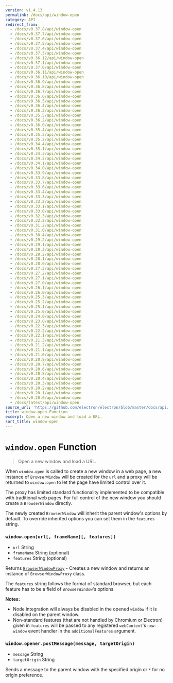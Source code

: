 ```yaml
---
version: v1.4.13
permalink: /docs/api/window-open
category: API
redirect_from:
  - /docs/v0.37.8/api/window-open
  - /docs/v0.37.7/api/window-open
  - /docs/v0.37.6/api/window-open
  - /docs/v0.37.5/api/window-open
  - /docs/v0.37.4/api/window-open
  - /docs/v0.37.3/api/window-open
  - /docs/v0.36.12/api/window-open
  - /docs/v0.37.1/api/window-open
  - /docs/v0.37.0/api/window-open
  - /docs/v0.36.11/api/window-open
  - /docs/v0.36.10/api/window-open
  - /docs/v0.36.9/api/window-open
  - /docs/v0.36.8/api/window-open
  - /docs/v0.36.7/api/window-open
  - /docs/v0.36.6/api/window-open
  - /docs/v0.36.5/api/window-open
  - /docs/v0.36.4/api/window-open
  - /docs/v0.36.3/api/window-open
  - /docs/v0.35.5/api/window-open
  - /docs/v0.36.2/api/window-open
  - /docs/v0.36.0/api/window-open
  - /docs/v0.35.4/api/window-open
  - /docs/v0.35.3/api/window-open
  - /docs/v0.35.2/api/window-open
  - /docs/v0.34.4/api/window-open
  - /docs/v0.35.1/api/window-open
  - /docs/v0.34.3/api/window-open
  - /docs/v0.34.2/api/window-open
  - /docs/v0.34.1/api/window-open
  - /docs/v0.34.0/api/window-open
  - /docs/v0.33.9/api/window-open
  - /docs/v0.33.8/api/window-open
  - /docs/v0.33.7/api/window-open
  - /docs/v0.33.6/api/window-open
  - /docs/v0.33.4/api/window-open
  - /docs/v0.33.3/api/window-open
  - /docs/v0.33.2/api/window-open
  - /docs/v0.33.1/api/window-open
  - /docs/v0.33.0/api/window-open
  - /docs/v0.32.3/api/window-open
  - /docs/v0.32.2/api/window-open
  - /docs/v0.31.2/api/window-open
  - /docs/v0.31.0/api/window-open
  - /docs/v0.30.4/api/window-open
  - /docs/v0.29.2/api/window-open
  - /docs/v0.29.1/api/window-open
  - /docs/v0.28.3/api/window-open
  - /docs/v0.28.2/api/window-open
  - /docs/v0.28.1/api/window-open
  - /docs/v0.28.0/api/window-open
  - /docs/v0.27.3/api/window-open
  - /docs/v0.27.2/api/window-open
  - /docs/v0.27.1/api/window-open
  - /docs/v0.27.0/api/window-open
  - /docs/v0.26.1/api/window-open
  - /docs/v0.26.0/api/window-open
  - /docs/v0.25.3/api/window-open
  - /docs/v0.25.2/api/window-open
  - /docs/v0.25.1/api/window-open
  - /docs/v0.25.0/api/window-open
  - /docs/v0.24.0/api/window-open
  - /docs/v0.23.0/api/window-open
  - /docs/v0.22.3/api/window-open
  - /docs/v0.22.2/api/window-open
  - /docs/v0.22.1/api/window-open
  - /docs/v0.21.3/api/window-open
  - /docs/v0.21.2/api/window-open
  - /docs/v0.21.1/api/window-open
  - /docs/v0.21.0/api/window-open
  - /docs/v0.20.8/api/window-open
  - /docs/v0.20.7/api/window-open
  - /docs/v0.20.6/api/window-open
  - /docs/v0.20.5/api/window-open
  - /docs/v0.20.4/api/window-open
  - /docs/v0.20.3/api/window-open
  - /docs/v0.20.2/api/window-open
  - /docs/v0.20.1/api/window-open
  - /docs/v0.20.0/api/window-open
  - /docs/latest/api/window-open
source_url: 'https://github.com/electron/electron/blob/master/docs/api/window-open.md'
title: window.open Function
excerpt: Open a new window and load a URL.
sort_title: window-open
---
```

# `window.open` Function

> Open a new window and load a URL.

When `window.open` is called to create a new window in a web page, a new instance of `BrowserWindow` will be created for the `url` and a proxy will be returned to `window.open` to let the page have limited control over it.

The proxy has limited standard functionality implemented to be compatible with traditional web pages. For full control of the new window you should create a `BrowserWindow` directly.

The newly created `BrowserWindow` will inherit the parent window's options by default. To override inherited options you can set them in the `features` string.

### `window.open(url[, frameName][, features])`

*   `url` String
*   `frameName` String (optional)
*   `features` String (optional)

Returns [`BrowserWindowProxy`]({{site.baseurl}}/docs/api/browser-window-proxy) - Creates a new window and returns an instance of `BrowserWindowProxy` class.

The `features` string follows the format of standard browser, but each feature has to be a field of `BrowserWindow`'s options.

**Notes:**

*   Node integration will always be disabled in the opened `window` if it is disabled on the parent window.
*   Non-standard features (that are not handled by Chromium or Electron) given in `features` will be passed to any registered `webContent`'s `new-window` event handler in the `additionalFeatures` argument.

### `window.opener.postMessage(message, targetOrigin)`

*   `message` String
*   `targetOrigin` String

Sends a message to the parent window with the specified origin or `*` for no origin preference.
